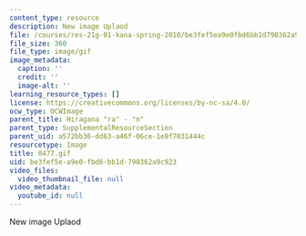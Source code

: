 ```yaml
---
content_type: resource
description: New image Uplaod
file: /courses/res-21g-01-kana-spring-2010/be3fef5ea9e0fbd6bb1d790362a9c923_0477.gif
file_size: 360
file_type: image/gif
image_metadata:
  caption: ''
  credit: ''
  image-alt: ''
learning_resource_types: []
license: https://creativecommons.org/licenses/by-nc-sa/4.0/
ocw_type: OCWImage
parent_title: Hiragana "ra" - "n"
parent_type: SupplementalResourceSection
parent_uid: a572bb36-dd63-a46f-06ce-1e9f7031444c
resourcetype: Image
title: 0477.gif
uid: be3fef5e-a9e0-fbd6-bb1d-790362a9c923
video_files:
  video_thumbnail_file: null
video_metadata:
  youtube_id: null
---
```

New image Uplaod